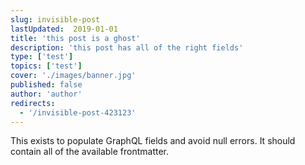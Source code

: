 ```yaml
---
slug: invisible-post
lastUpdated:  2019-01-01
title: 'this post is a ghost'
description: 'this post has all of the right fields'
type: ['test']
topics: ['test']
cover: './images/banner.jpg'
published: false
author: 'author'
redirects:
  - '/invisible-post-423123'
---
```


This exists to populate GraphQL fields and avoid null errors. It should contain all of the available frontmatter.
